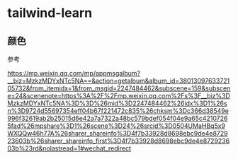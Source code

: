 # tailwind-learn

## 颜色

参考

https://mp.weixin.qq.com/mp/appmsgalbum?__biz=MzkzMDYxNTc5NA==&action=getalbum&album_id=3801309763372105732&from_itemidx=1&from_msgid=2247484462&subscene=159&subscene=24&scenenote=https%3A%2F%2Fmp.weixin.qq.com%2Fs%3F__biz%3DMzkzMDYxNTc5NA%3D%3D%26mid%3D2247484462%26idx%3D1%26sn%3D9724d55697354eff04b67f221472c835%26chksm%3Dc366d38549e996f32619ab2b25015d6e42a7a7322a48bc579bdef054f04e9a65c42107265fad%26mpshare%3D1%26scene%3D24%26srcid%3D0504UMaHBq5x9WXQQw46h77A%26sharer_shareinfo%3D4f7b33928d8698ebc9de4e872923603b%26sharer_shareinfo_first%3D4f7b33928d8698ebc9de4e872923603b%23rd&nolastread=1#wechat_redirect
